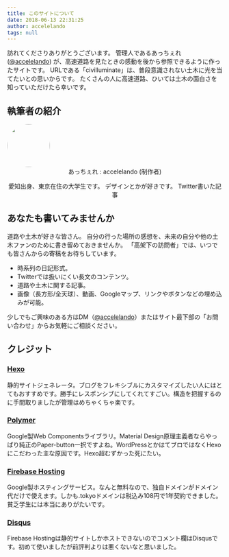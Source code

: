 ```yaml
---
title: このサイトについて
date: 2018-06-13 22:31:25
author: accelelando
tags: null
---
```

訪れてくださりありがとうございます。
管理人であるあっちぇれ ([@accelelando](https://twitter.com/accelelando)) が、高速道路を見たときの感動を後から参照できるように作ったサイトです。
URLである「civilluminate」は、普段意識されない土木に光を当てたいとの思いからです。
たくさんの人に高速道路、ひいては土木の面白さを知っていただけたら幸いです。

## 執筆者の紹介

<img src="/css/images/profiles/accelelando.jpg" width="100" height="100" style="border-radius:400px;" >
<center>あっちぇれ : accelelando (制作者)

愛知出身、東京在住の大学生です。
デザインとかが好きです。
<paper-button class="article-more-link-button multiple">Twitter</paper-button><paper-button class="article-more-link-button multiple">書いた記事</paper-button></center>

## あなたも書いてみませんか
道路や土木が好きな皆さん。
自分の行った場所の感想を、未来の自分や他の土木ファンのために書き留めておきませんか。
「高架下の訪問者」では、いつでも皆さんからの寄稿をお待ちしています。

- 時系列の日記形式。
- Twitterでは扱いにくい長文のコンテンツ。
- 道路や土木に関する記事。
- 画像（長方形/全天球）、動画、Googleマップ、リンクやボタンなどの埋め込みが可能。

少しでもご興味のある方はDM（[@accelelando](https://twitter.com/accelelando)）またはサイト最下部の「お問い合わせ」からお気軽にご相談ください。

## クレジット

### [Hexo](https://hexo.io/)
静的サイトジェネレータ。ブログをフレキシブルにカスタマイズしたい人にはとてもおすすめです。勝手にレスポンシブにしてくれてすごい。構造を把握するのに手間取りましたが管理はめちゃくちゃ楽です。

### [Polymer](https://www.polymer-project.org/)
Google製Web Componentsライブラリ。Material Design原理主義者ならやっぱり純正のPaper-button一択ですよね。WordPressとかはてブロではなくHexoにこだわった主な原因です。Hexo超むずかった死にたい。

### [Firebase Hosting](https://firebase.google.com/)
Google製ホスティングサービス。なんと無料なので、独自ドメインがドメイン代だけで使えます。しかも.tokyoドメインは税込み108円で1年契約できました。貧乏学生には本当にありがたいです。

### [Disqus](https://disqus.com/)
Firebase Hostingは静的サイトしかホストできないのでコメント欄はDisqusです。初めて使いましたが前評判よりは悪くないなと思いました。
